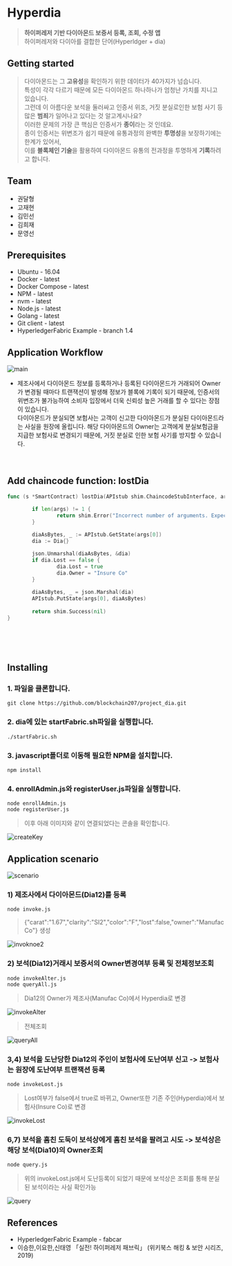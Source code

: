 
# Hyperdia
> **하이퍼레저 기반 다이아몬드 보증서 등록, 조회, 수정 앱** <br>
하이퍼레저와 다이아를 결합한 단어(Hyperldger + dia)


## Getting started
> 다이아몬드는 그 **고유성**을 확인하기 위한 데이터가 40가지가 넘습니다. <br>
특성이 각각 다르기 때문에 모든 다이아몬드 하나하나가 엄청난 가치를 지니고 있습니다. <br>
그런데 이 아름다운 보석을 둘러싸고 인증서 위조, 거짓 분실로인한 보험 사기 등 많은 **범죄**가 일어나고 있다는 것 알고계시나요? <br>
이러한 문제의 가장 큰 핵심은 인증서가 **종이**라는 것 인데요. <br>
종이 인증서는 위변조가 쉽기 때문에 유통과정의 완벽한 **투명성**을 보장하기에는 한계가 있어서, <br>
이를 **블록체인 기술**을 활용하여 다이아몬드 유통의 전과정을 투명하게 **기록**하려고 합니다. <br>


## Team
* 권달형
* 고재현
* 김민선
* 김희재
* 문영선


## Prerequisites
* Ubuntu - 16.04
* Docker - latest
* Docker Compose - latest
* NPM - latest
* nvm - latest
* Node.js - latest
* Golang - latest
* Git client - latest
* HyperledgerFabric Example - branch 1.4


## Application Workflow
![main](https://user-images.githubusercontent.com/51254582/64236400-4affb880-cf35-11e9-9c9f-87e73bdad362.png)
* 제조사에서 다이아몬드 정보를 등록하거나 등록된 다이아몬드가 거래되어 Owner가 변경될 때마다 트랜잭션이 발생해 정보가 블록에 기록이 되기 때문에, 인증서의 위변조가 불가능하여 소비자 입장에서 더욱 신뢰성 높은 거래를 할 수 있다는 장점이 있습니다. <br>
다이아몬드가 분실되면 보험사는 고객이 신고한 다이아몬드가 분실된 다이아몬드라는 사실을 원장에 올립니다. 해당 다이아몬드의 Owner는 고객에게 분실보험금을 지급한 보험사로 변경되기 때문에, 거짓 분실로 인한 보험 사기를 방지할 수 있습니다.  <br><br><br>


## Add chaincode function: lostDia
```go
func (s *SmartContract) lostDia(APIstub shim.ChaincodeStubInterface, args []string) sc.Response {

        if len(args) != 1 {
                return shim.Error("Incorrect number of arguments. Expecting 1")
        }
        
        diaAsBytes, _ := APIstub.GetState(args[0])
        dia := Dia{}

        json.Unmarshal(diaAsBytes, &dia)
        if dia.Lost == false {
                dia.Lost = true
                dia.Owner = "Insure Co"
        }
        
        diaAsBytes, _ = json.Marshal(dia)
        APIstub.PutState(args[0], diaAsBytes)                                                             
        
        return shim.Success(nil)
}
```
<br><br><br>


## Installing
### 1. 파일을 클론합니다.
```
git clone https://github.com/blockchain207/project_dia.git
```
### 2. dia에 있는 startFabric.sh파일을 실행합니다.
```
./startFabric.sh
```
### 3. javascript폴더로 이동해 필요한 NPM을 설치합니다.
```
npm install
```
### 4. enrollAdmin.js와 registerUser.js파일을 실행합니다.
```
node enrollAdmin.js
node registerUser.js
```
> 이후 아래 이미지와 같이 연결되었다는 콘솔을 확인합니다.

![createKey](https://user-images.githubusercontent.com/51254582/65002642-d57dea00-d92f-11e9-9bc5-8688b1c4df60.PNG)


## Application scenario
![scenario](https://user-images.githubusercontent.com/51254582/65004411-4248b280-d937-11e9-8933-265f1b4b1309.png)
### 1) 제조사에서 다이아몬드(Dia12)를 등록
```
node invoke.js
```
> {"carat":"1.67","clarity":"SI2","color":"F","lost":false,"owner":"Manufac Co"} 생성

![invoknoe2](https://user-images.githubusercontent.com/51254582/65002947-26421280-d931-11e9-843e-eb25cc17ba4c.jpg)
### 2) 보석(Dia12)거래시 보증서의 Owner변경여부 등록 및 전체정보조회
```
node invokeAlter.js
node queryAll.js
```
> Dia12의 Owner가 제조사(Manufac Co)에서 Hyperdia로 변경

![invokeAlter](https://user-images.githubusercontent.com/51254582/65004741-71abef00-d938-11e9-9062-3c2846d23c86.PNG)
> 전체조회

![queryAll](https://user-images.githubusercontent.com/51254582/65005141-d3b92400-d939-11e9-8004-5c2c53700dc1.PNG)
### 3,4) 보석을 도난당한 Dia12의 주인이 보험사에 도난여부 신고 -> 보험사는 원장에 도난여부 트랜잭션 등록
```
node invokeLost.js
```
> Lost여부가 false에서 true로 바뀌고, Owner또한 기존 주인(Hyperdia)에서 보험사(Insure Co)로 변경

![invokeLost](https://user-images.githubusercontent.com/51254582/65004942-2a722e00-d939-11e9-8523-cb8a18a2461e.PNG)
### 6,7) 보석을 훔친 도둑이 보석상에게 훔친 보석을 팔려고 시도 -> 보석상은 해당 보석(Dia10)의 Owner조회
```
node query.js
```
> 위의 invokeLost.js에서 도난등록이 되었기 때문에 보석상은 조회를 통해 분실된 보석이라는 사실 확인가능

![query](https://user-images.githubusercontent.com/51254582/65004946-2cd48800-d939-11e9-8d78-ff94ae25090b.PNG)



## References
* HyperledgerFabric Example - fabcar
* 이승한,이요한,신태영 「실전! 하이퍼레저 패브릭」 (위키북스 해킹 & 보안 시리즈, 2019)
